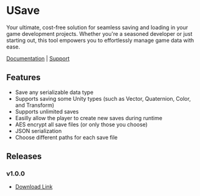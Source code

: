# USave
Your ultimate, cost-free solution for seamless saving and loading in your game development projects. Whether you're a seasoned developer or just starting out, this tool empowers you to effortlessly manage game data with ease.

[Documentation](https://stylishesper.gitbook.io/usave/) | [Support](https://www.stylishesper.com/contact)

## Features
- Save any serializable data type
- Supports saving some Unity types (such as Vector, Quaternion, Color, and Transform)
- Supports unlimited saves
- Easilly allow the player to create new saves during runtime
- AES encrypt all save files (or only those you choose)
- JSON serialization
- Choose different paths for each save file

## Releases
### v1.0.0
- [Download Link](https://github.com/StylishEsper/USave/releases/download/v1.0.0/USave_v1.0.0.unitypackage)
